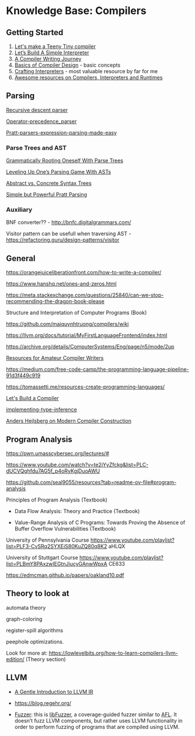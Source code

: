 # Knowledge Base: Compilers

## Getting Started
1. [Let's make a Teeny Tiny compiler](https://austinhenley.com/blog/teenytinycompiler1.html)
2. [Let’s Build A Simple Interpreter](https://ruslanspivak.com/lsbasi-part1/)
3. [ A Compiler Writing Journey ](https://github.com/DoctorWkt/acwj)
4. [Basics of Compiler Design](http://hjemmesider.diku.dk/~torbenm/Basics/) - basic concepts
5. [Crafting Interpreters](http://www.craftinginterpreters.com/) - most valuable resource by far for me
6. [Awesome resources on Compilers, Interpreters and Runtimes](https://github.com/aalhour/awesome-compilers)

## Parsing
[Recursive descent parser](https://en.wikipedia.org/wiki/Recursive_descent_parser)

[Operator-precedence_parser](https://en.wikipedia.org/wiki/Operator-precedence_parser)

[Pratt-parsers-expression-parsing-made-easy](https://journal.stuffwithstuff.com/2011/03/19/pratt-parsers-expression-parsing-made-easy/)

### Parse Trees and AST

[Grammatically Rooting Oneself With Parse Trees](https://medium.com/basecs/leveling-up-ones-parsing-game-with-asts-d7a6fc2400ff)

[Leveling Up One’s Parsing Game With ASTs](https://medium.com/basecs/leveling-up-ones-parsing-game-with-asts-d7a6fc2400ff)

[Abstract vs. Concrete Syntax Trees](https://eli.thegreenplace.net/2009/02/16/abstract-vs-concrete-syntax-trees)

[Simple but Powerful Pratt Parsing](https://matklad.github.io/2020/04/13/simple-but-powerful-pratt-parsing.html#Simple-but-Powerful-Pratt-Parsing)

### Auxiliary

BNF converter?? - http://bnfc.digitalgrammars.com/

Visitor pattern can be usefull when traversing AST - https://refactoring.guru/design-patterns/visitor

## General

https://orangejuiceliberationfront.com/how-to-write-a-compiler/

https://www.hanshq.net/ones-and-zeros.html

https://meta.stackexchange.com/questions/25840/can-we-stop-recommending-the-dragon-book-please

Structure and
Interpretation
of Computer
Programs (Book)

https://github.com/maiquynhtruong/compilers/wiki

https://llvm.org/docs/tutorial/MyFirstLanguageFrontend/index.html

https://archive.org/details/ComputerSystems/Eng/page/n5/mode/2up

[Resources for Amateur Compiler Writers](https://c9x.me/compile/bib/)

https://medium.com/free-code-camp/the-programming-language-pipeline-91d3f449c919

https://tomassetti.me/resources-create-programming-languages/

[Let's Build a Compiler](https://compilers.iecc.com/crenshaw/)

[implementing-type-inference](https://stackoverflow.com/questions/415532/implementing-type-inference)

[Anders Hejlsberg on Modern Compiler Construction](https://learn.microsoft.com/en-us/shows/seth-juarez/anders-hejlsberg-on-modern-compiler-construction)

## Program Analysis

https://pwn.umasscybersec.org/lectures/#

https://www.youtube.com/watch?v=te2iYyZfckg&list=PLC-dUCVQghfdu7AG5f_p4oRyKgjDuoAWU

https://github.com/seal9055/resources?tab=readme-ov-file#program-analysis

Principles of Program Analysis (Textbook)

- Data Flow Analysis: Theory and Practice (Textbook)

- Value-Range Analysis of C Programs: Towards Proving the Absence of Buffer
Overflow Vulnerabilities (Textbook)

University of Pennsylvania Course
https://www.youtube.com/playlist?list=PLF3-CvSRq2SYXEiS80KuZQ80q8K2
aHLQX

University of Stuttgart Course
https://www.youtube.com/playlist?list=PLBmY8PAxzwIEGtnJiucyGAnwWpxA
CE633

https://edmcman.github.io/papers/oakland10.pdf

## Theory to look at

automata theory

graph-coloring

register-spill algorithms

peephole optimizations.

Look for more at: https://lowlevelbits.org/how-to-learn-compilers-llvm-edition/ (Theory section)

## LLVM

- [A Gentle Introduction to LLVM IR](https://mcyoung.xyz/2023/08/01/llvm-ir/)

- https://blog.regehr.org/

- [Fuzzer](https://github.com/llvm-mirror/llvm/tree/release_39/lib/Fuzzer): this is [libFuzzer](http://llvm.org/docs/LibFuzzer.html), a coverage-guided fuzzer similar to [AFL](http://lcamtuf.coredump.cx/afl/). It doesn’t fuzz LLVM components, but rather uses LLVM functionality in order to perform fuzzing of programs that are compiled using LLVM.

